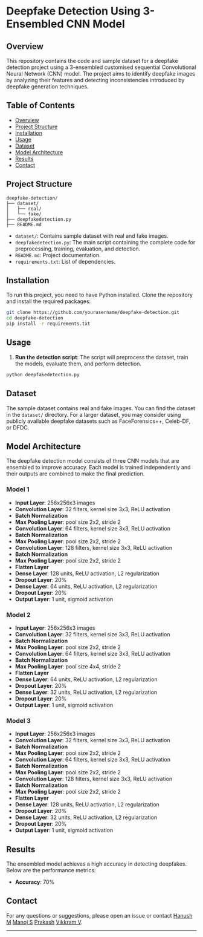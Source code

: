 
# Deepfake Detection Using 3-Ensembled CNN Model

## Overview

This repository contains the code and sample dataset for a deepfake detection project using a 3-ensembled customised sequential Convolutional Neural Network (CNN) model. The project aims to identify deepfake images by analyzing their features and detecting inconsistencies introduced by deepfake generation techniques.

## Table of Contents

- [Overview](#overview)
- [Project Structure](#project-structure)
- [Installation](#installation)
- [Usage](#usage)
- [Dataset](#dataset)
- [Model Architecture](#model-architecture)
- [Results](#results)
- [Contact](#contact)

## Project Structure

```
deepfake-detection/
├── dataset/
│   ├── real/
│   └── fake/
├── deepfakedetection.py
├── README.md
```

- `dataset/`: Contains sample dataset with real and fake images.
- `deepfakedetection.py`: The main script containing the complete code for preprocessing, training, evaluation, and detection.
- `README.md`: Project documentation.
- `requirements.txt`: List of dependencies.

## Installation

To run this project, you need to have Python installed. Clone the repository and install the required packages:

```bash
git clone https://github.com/yourusername/deepfake-detection.git
cd deepfake-detection
pip install -r requirements.txt
```

## Usage

1. **Run the detection script**: The script will preprocess the dataset, train the models, evaluate them, and perform detection.

```bash
python deepfakedetection.py
```

## Dataset

The sample dataset contains real and fake images. You can find the dataset in the `dataset/` directory. For a larger dataset, you may consider using publicly available deepfake datasets such as FaceForensics++, Celeb-DF, or DFDC.

## Model Architecture

The deepfake detection model consists of three CNN models that are ensembled to improve accuracy. Each model is trained independently and their outputs are combined to make the final prediction.

### Model 1

- **Input Layer**: 256x256x3 images
- **Convolution Layer**: 32 filters, kernel size 3x3, ReLU activation
- **Batch Normalization**
- **Max Pooling Layer**: pool size 2x2, stride 2
- **Convolution Layer**: 64 filters, kernel size 3x3, ReLU activation
- **Batch Normalization**
- **Max Pooling Layer**: pool size 2x2, stride 2
- **Convolution Layer**: 128 filters, kernel size 3x3, ReLU activation
- **Batch Normalization**
- **Max Pooling Layer**: pool size 2x2, stride 2
- **Flatten Layer**
- **Dense Layer**: 128 units, ReLU activation, L2 regularization
- **Dropout Layer**: 20%
- **Dense Layer**: 64 units, ReLU activation, L2 regularization
- **Dropout Layer**: 20%
- **Output Layer**: 1 unit, sigmoid activation

### Model 2

- **Input Layer**: 256x256x3 images
- **Convolution Layer**: 32 filters, kernel size 3x3, ReLU activation
- **Batch Normalization**
- **Max Pooling Layer**: pool size 2x2, stride 2
- **Convolution Layer**: 64 filters, kernel size 3x3, ReLU activation
- **Batch Normalization**
- **Max Pooling Layer**: pool size 4x4, stride 2
- **Flatten Layer**
- **Dense Layer**: 64 units, ReLU activation, L2 regularization
- **Dropout Layer**: 20%
- **Dense Layer**: 32 units, ReLU activation, L2 regularization
- **Dropout Layer**: 20%
- **Output Layer**: 1 unit, sigmoid activation

### Model 3

- **Input Layer**: 256x256x3 images
- **Convolution Layer**: 32 filters, kernel size 3x3, ReLU activation
- **Batch Normalization**
- **Max Pooling Layer**: pool size 2x2, stride 2
- **Convolution Layer**: 64 filters, kernel size 3x3, ReLU activation
- **Batch Normalization**
- **Max Pooling Layer**: pool size 2x2, stride 2
- **Convolution Layer**: 128 filters, kernel size 3x3, ReLU activation
- **Batch Normalization**
- **Max Pooling Layer**: pool size 2x2, stride 2
- **Flatten Layer**
- **Dense Layer**: 128 units, ReLU activation, L2 regularization
- **Dropout Layer**: 20%
- **Dense Layer**: 32 units, ReLU activation, L2 regularization
- **Dropout Layer**: 20%
- **Output Layer**: 1 unit, sigmoid activation

## Results

The ensembled model achieves a high accuracy in detecting deepfakes. Below are the performance metrics:

- **Accuracy**: 70%

## Contact

For any questions or suggestions, please open an issue or contact [Hanush M](mailto:mhanush@gmail.com) [Manoj S](mailto:manoj12a2004@gmail.com) [Prakash](mailto:pprakash45984@gmail.com) [Vikkram V](mailto:mpoco3027@gmail.com).

---
